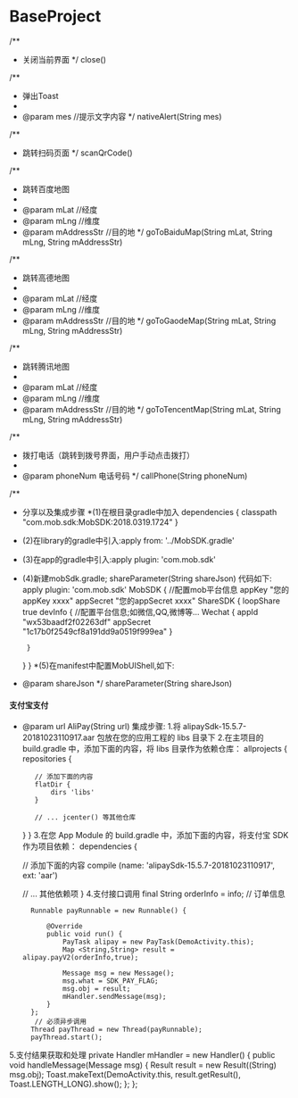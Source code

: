 # BaseProject


/**
* 关闭当前界面
*/
close()

/**
* 弹出Toast
*
* @param mes //提示文字内容
*/
nativeAlert(String mes)

/**
* 跳转扫码页面
*/
scanQrCode()

/**
* 跳转百度地图
*
* @param mLat        //经度
* @param mLng        //维度
* @param mAddressStr //目的地
*/
goToBaiduMap(String mLat, String mLng, String mAddressStr)

/**
* 跳转高德地图
*
* @param mLat        //经度
* @param mLng        //维度
* @param mAddressStr //目的地
*/
goToGaodeMap(String mLat, String mLng, String mAddressStr)

/**
* 跳转腾讯地图
*
* @param mLat        //经度
* @param mLng        //维度
* @param mAddressStr //目的地
*/
goToTencentMap(String mLat, String mLng, String mAddressStr)

/**
* 拨打电话（跳转到拨号界面，用户手动点击拨打）
*
* @param phoneNum 电话号码
*/
callPhone(String phoneNum)

/**
 * 分享以及集成步骤
 *(1)在根目录gradle中加入 dependencies {
        classpath "com.mob.sdk:MobSDK:2018.0319.1724"
    }
 * (2)在library的gradle中引入:apply from: '../MobSDK.gradle'
 * (3)在app的gradle中引入:apply plugin: 'com.mob.sdk'
 * (4)新建mobSdk.gradle;
  shareParameter(String shareJson)
 代码如下:
 apply plugin: 'com.mob.sdk'
 MobSDK {
 //配置mob平台信息
    appKey "您的appKey xxxx"
    appSecret "您的appSecret xxxx"
    ShareSDK {
        loopShare true
        devInfo {
        //配置平台信息;如微信,QQ,微博等...
            Wechat {
                appId "wx53baadf2f02263df"
                appSecret "1c17b0f2549cf8a191dd9a0519f999ea"
            }

        }
    }
}
*(5)在manifest中配置MobUIShell,如下:
 <activity
            android:name="com.mob.tools.MobUIShell"
            android:configChanges="keyboardHidden|orientation|screenSize"
            android:theme="@android:style/Theme.Translucent.NoTitleBar"
            android:windowSoftInputMode="stateHidden|adjustResize">
        </activity>
 * @param shareJson
 */
 shareParameter(String shareJson)

#### 支付宝支付
- @param url
 AliPay(String url)
 集成步骤:
 1.将 alipaySdk-15.5.7-20181023110917.aar 包放在您的应用工程的 libs 目录下
 2.在主项目的 build.gradle 中，添加下面的内容，将 libs 目录作为依赖仓库：
 allprojects {
     repositories {

         // 添加下面的内容
         flatDir {
             dirs 'libs'
         }

         // ... jcenter() 等其他仓库
     }
 }
 3.在您 App Module 的 build.gradle 中，添加下面的内容，将支付宝 SDK 作为项目依赖：
 dependencies {

     // 添加下面的内容
     compile (name: 'alipaySdk-15.5.7-20181023110917', ext: 'aar')

     // ... 其他依赖项
 }
 4.支付接口调用
 final String orderInfo = info;   // 订单信息

 		Runnable payRunnable = new Runnable() {

 			@Override
 			public void run() {
 				PayTask alipay = new PayTask(DemoActivity.this);
                Map <String,String> result = alipay.payV2(orderInfo,true);

 				Message msg = new Message();
 				msg.what = SDK_PAY_FLAG;
 				msg.obj = result;
 				mHandler.sendMessage(msg);
 			}
 		};
 	     // 必须异步调用
 		Thread payThread = new Thread(payRunnable);
 		payThread.start();
 5.支付结果获取和处理
 private Handler mHandler = new Handler() {
 		public void handleMessage(Message msg) {
 			Result result = new Result((String) msg.obj);
 			Toast.makeText(DemoActivity.this, result.getResult(),
 						Toast.LENGTH_LONG).show();
 		};
 	};

